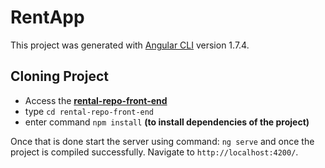 # RentApp

This project was generated with [Angular CLI](https://github.com/angular/angular-cli) version 1.7.4.

Cloning Project
------

  * Access the [**rental-repo-front-end**](https://gitlab.com/ajitesh-93/rental-repo-front-end)  
  * type `cd rental-repo-front-end`  
  * enter command `npm install` **(to install dependencies of the project)**  

   Once that is done start the server using command: `ng serve` and once the project is compiled successfully. Navigate to `http://localhost:4200/`.